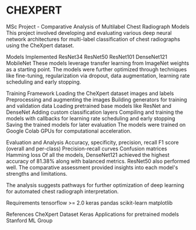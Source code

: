 # CHEXPERT
MSc Project - Comparative Analysis of Multilabel Chest Radiograph Models
This project involved developing and evaluating various deep neural network architectures for multi-label classification of chest radiographs using the CheXpert dataset.

Models Implemented
ResNet34
ResNet50
ResNet101
DenseNet121
MobileNet
These models leverage transfer learning from ImageNet weights as a starting point. The models were further optimized through techniques like fine-tuning, regularization via dropout, data augmentation, learning rate scheduling and early stopping.

Training Framework
Loading the CheXpert dataset images and labels
Preprocessing and augmenting the images
Building generators for training and validation data
Loading pretrained base models like ResNet and DenseNet
Adding custom classification layers
Compiling and training the models with callbacks for learning rate scheduling and early stopping
Saving the trained models for later evaluation
The models were trained on Google Colab GPUs for computational acceleration.

Evaluation and Analysis
Accuracy, specificity, precision, recall
F1 score (overall and per-class)
Precision-recall curves
Confusion matrices
Hamming loss
Of all the models, DenseNet121 achieved the highest accuracy of 81.38% along with balanced metrics. ResNet50 also performed well. The comparative assessment provided insights into each model's strengths and limitations.

The analysis suggests pathways for further optimization of deep learning for automated chest radiograph interpretation.

Requirements
tensorflow >= 2.0
keras
pandas
scikit-learn
matplotlib

References
CheXpert Dataset
Keras Applications for pretrained models
Stanford ML Group
